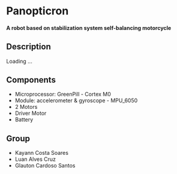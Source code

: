 # Panopticron
#### A robot based on stabilization system self-balancing motorcycle

## Description
Loading ... 

## Components
* Microprocessor: GreenPill - Cortex M0
* Module: accelerometer & gyroscope - MPU_6050
* 2 Motors
* Driver Motor
* Battery

## Group
* Kayann Costa Soares
* Luan Alves Cruz
* Glauton Cardoso Santos

